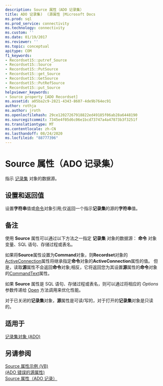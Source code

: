 ```yaml
---
description: Source 属性（ADO 记录集）
title: ADO 记录集)  (源属性 |Microsoft Docs
ms.prod: sql
ms.prod_service: connectivity
ms.technology: connectivity
ms.custom: ''
ms.date: 01/19/2017
ms.reviewer: ''
ms.topic: conceptual
apitype: COM
f1_keywords:
- Recordset15::putref_Source
- Recordset15::Source
- Recordset15::PutSource
- Recordset15::get_Source
- Recordset15::GetSource
- Recordset15::PutRefSource
- Recordset15::put_Source
helpviewer_keywords:
- Source property [ADO Recordset]
ms.assetid: a05ba2c9-2821-4343-8607-4de9b764ec91
author: rothja
ms.author: jroth
ms.openlocfilehash: 29ce12027267918822ed49185f06ab28a6448190
ms.sourcegitcommit: 7345e4f05d6c06e1bcd73747a4a47873b3f3251f
ms.translationtype: MT
ms.contentlocale: zh-CN
ms.lasthandoff: 08/24/2020
ms.locfileid: "88777396"
---
```

# <a name="source-property-ado-recordset"></a>Source 属性（ADO 记录集）
指示 [记录集](./recordset-object-ado.md) 对象的数据源。  
  
## <a name="settings-and-return-values"></a>设置和返回值  
 设置**字符串**值或[命令](./command-object-ado.md)对象引用;仅返回一个指示**记录集**的源的**字符串**值。  
  
## <a name="remarks"></a>备注  
 使用 **Source** 属性可以通过以下方法之一指定 **记录集** 对象的数据源： **命令** 对象变量、SQL 语句、存储过程或表名。  
  
 如果将**Source**属性设置为**Command**对象，则**Recordset**对象的[ActiveConnection](./activeconnection-property-ado.md)属性将继承指定**命令**对象的**ActiveConnection**属性的值。 但是，读取**源**属性不会返回**命令**对象;相反，它将返回您为其设置**源**属性的**命令**对象的[CommandText](./commandtext-property-ado.md)属性。  
  
 如果 **Source** 属性是 SQL 语句、存储过程或表名，则可以通过将相应的 *Options* 参数传递给 [Open](./open-method-ado-recordset.md) 方法调用来优化性能。  
  
 对于已关闭的**记录集**对象，**源**属性是可读/写的，对于打开的**记录集**对象是只读的。  
  
## <a name="applies-to"></a>适用于  
 [记录集对象 (ADO)](./recordset-object-ado.md)  
  
## <a name="see-also"></a>另请参阅  
 [Source 属性示例 (VB) ](./source-property-example-vb.md)   
 [ (ADO 错误的源属性) ](./source-property-ado-error.md)   
 [Source 属性（ADO 记录）](./source-property-ado-record.md)